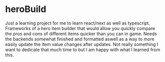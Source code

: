 # heroBuild
<p>Just a learning project for me to learn react/next as well as typescript, 
Frameworks of a hero item builder that would allow you quickly compare the 
pros and cons of different items quicker than you can in game.
Needs the backends somewhat finished and formatted aswell as a way to more 
easily update the item value changes after updates. Not really something
I want to dedicate that much time to but I am happy with what I learned from this.</p>
